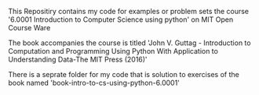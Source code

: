 This Repositiry contains my code for examples or problem sets the course '6.0001 Introduction to Computer Science using python' on MIT Open Course Ware

The book accompanies the course is titled 'John V. Guttag - Introduction to Computation and Programming Using Python With Application to Understanding Data-The MIT Press (2016)' 

There is a seprate folder for my code that is solution to exercises of the book named 'book-intro-to-cs-using-python-6.0001'